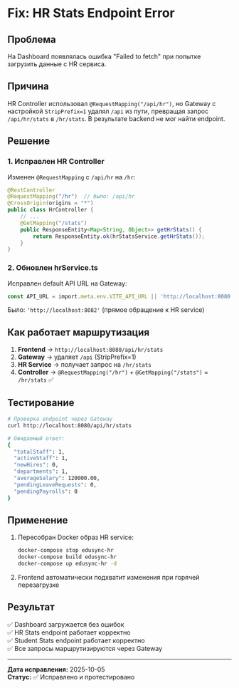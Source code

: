 # Fix: HR Stats Endpoint Error

## Проблема

На Dashboard появлялась ошибка "Failed to fetch" при попытке загрузить данные с HR сервиса.

## Причина

HR Controller использовал `@RequestMapping("/api/hr")`, но Gateway с настройкой `StripPrefix=1` удалял `/api` из пути, превращая запрос `/api/hr/stats` в `/hr/stats`. В результате backend не мог найти endpoint.

## Решение

### 1. Исправлен HR Controller

Изменен `@RequestMapping` с `/api/hr` на `/hr`:

```java
@RestController
@RequestMapping("/hr")  // было: /api/hr
@CrossOrigin(origins = "*")
public class HrController {
    // ...
    @GetMapping("/stats")
    public ResponseEntity<Map<String, Object>> getHrStats() {
        return ResponseEntity.ok(hrStatsService.getHrStats());
    }
}
```

### 2. Обновлен hrService.ts

Исправлен default API URL на Gateway:

```typescript
const API_URL = import.meta.env.VITE_API_URL || 'http://localhost:8080'; // Gateway URL
```

Было: `'http://localhost:8082'` (прямое обращение к HR service)

## Как работает маршрутизация

1. **Frontend** → `http://localhost:8080/api/hr/stats`
2. **Gateway** → удаляет `/api` (StripPrefix=1)
3. **HR Service** → получает запрос на `/hr/stats`
4. **Controller** → `@RequestMapping("/hr")` + `@GetMapping("/stats")` = `/hr/stats` ✅

## Тестирование

```bash
# Проверка endpoint через Gateway
curl http://localhost:8080/api/hr/stats

# Ожидаемый ответ:
{
  "totalStaff": 1,
  "activeStaff": 1,
  "newHires": 0,
  "departments": 1,
  "averageSalary": 120000.00,
  "pendingLeaveRequests": 0,
  "pendingPayrolls": 0
}
```

## Применение

1. Пересобран Docker образ HR service:
   ```bash
   docker-compose stop edusync-hr
   docker-compose build edusync-hr
   docker-compose up edusync-hr -d
   ```

2. Frontend автоматически подхватит изменения при горячей перезагрузке

## Результат

✅ Dashboard загружается без ошибок  
✅ HR Stats endpoint работает корректно  
✅ Student Stats endpoint работает корректно  
✅ Все запросы маршрутизируются через Gateway  

---

**Дата исправления:** 2025-10-05  
**Статус:** ✅ Исправлено и протестировано

